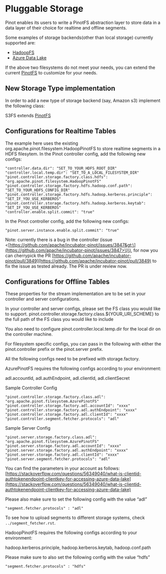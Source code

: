 # Pluggable Storage

Pinot enables its users to write a PinotFS abstraction layer to store data in a data layer of their choice for realtime and offline segments.

Some examples of storage backends\(other than local storage\) currently supported are:

* [HadoopFS](https://hadoop.apache.org/docs/current/hadoop-project-dist/hadoop-common/FileSystemShell.html)
* [Azure Data Lake](https://azure.microsoft.com/en-us/solutions/data-lake/)

If the above two filesystems do not meet your needs, you can extend the current [PinotFS](https://github.com/apache/incubator-pinot/blob/master/pinot-common/src/main/java/org/apache/pinot/filesystem/PinotFS.java) to customize for your needs.

## New Storage Type implementation

In order to add a new type of storage backend \(say, Amazon s3\) implement the following class:

S3FS extends [PinotFS](https://github.com/apache/incubator-pinot/blob/master/pinot-common/src/main/java/org/apache/pinot/filesystem/PinotFS.java)

## Configurations for Realtime Tables

The example here uses the existing org.apache.pinot.filesystem.HadoopPinotFS to store realtime segments in a HDFS filesytem. In the Pinot controller config, add the following new configs:

```text
"controller.data.dir": "SET_TO_YOUR_HDFS_ROOT_DIR"
"controller.local.temp.dir": "SET_TO_A_LOCAL_FILESYSTEM_DIR"
"pinot.controller.storage.factory.class.hdfs": "org.apache.pinot.filesystem.HadoopPinotFS"
"pinot.controller.storage.factory.hdfs.hadoop.conf.path": "SET_TO_YOUR_HDFS_CONFIG_DIR"
"pinot.controller.storage.factory.hdfs.hadoop.kerberos.principle": "SET_IF_YOU_USE_KERBEROS"
"pinot.controller.storage.factory.hdfs.hadoop.kerberos.keytab": "SET_IF_YOU_USE_KERBEROS"
"controller.enable.split.commit": "true"
```

In the Pinot controller config, add the following new configs:

```text
"pinot.server.instance.enable.split.commit": "true"
```

Note: currently there is a bug in the controller \(issue &lt;[https://github.com/apache/incubator-pinot/issues/3847&gt;\](https://github.com/apache/incubator-pinot/issues/3847>\)\), for now you can cherrypick the PR [https://github.com/apache/incubator-pinot/pull/3849](https://github.com/apache/incubator-pinot/pull/3849) to fix the issue as tested already. The PR is under review now.

## Configurations for Offline Tables

These properties for the stream implementation are to be set in your controller and server configurations.

In your controller and server configs, please set the FS class you would like to support. pinot.controller.storage.factory.class.${YOUR\_URI\_SCHEME} to the full path of the FS class you would like to include

You also need to configure pinot.controller.local.temp.dir for the local dir on the controller machine.

For filesystem specific configs, you can pass in the following with either the pinot.controller prefix or the pinot.server prefix.

All the following configs need to be prefixed with storage.factory.

AzurePinotFS requires the following configs according to your environment:

adl.accountId, adl.authEndpoint, adl.clientId, adl.clientSecret

Sample Controller Config

```text
"pinot.controller.storage.factory.class.adl": "org.apache.pinot.filesystem.AzurePinotFS"
"pinot.controller.storage.factory.adl.accountId": "xxxx"
"pinot.controller.storage.factory.adl.authEndpoint": "xxxx"
"pinot.controller.storage.factory.adl.clientId": "xxxx"
"pinot.controller.segment.fetcher.protocols": "adl"
```

Sample Server Config

```text
"pinot.server.storage.factory.class.adl": "org.apache.pinot.filesystem.AzurePinotFS"
"pinot.server.storage.factory.adl.accountId": "xxxx"
"pinot.server.storage.factory.adl.authEndpoint": "xxxx"
"pinot.server.storage.factory.adl.clientId": "xxxx"
"pinot.server.segment.fetcher.protocols": "adl"
```

You can find the parameters in your account as follows: [https://stackoverflow.com/questions/56349040/what-is-clientid-authtokenendpoint-clientkey-for-accessing-azure-data-lake](https://stackoverflow.com/questions/56349040/what-is-clientid-authtokenendpoint-clientkey-for-accessing-azure-data-lake)

Please also make sure to set the following config with the value “adl”

```text
"segment.fetcher.protocols" : "adl"
```

To see how to upload segments to different storage systems, check `../segment_fetcher.rst`.

HadoopPinotFS requires the following configs according to your environment:

hadoop.kerberos.principle, hadoop.kerberos.keytab, hadoop.conf.path

Please make sure to also set the following config with the value “hdfs”

```text
"segment.fetcher.protocols" : "hdfs"
```

